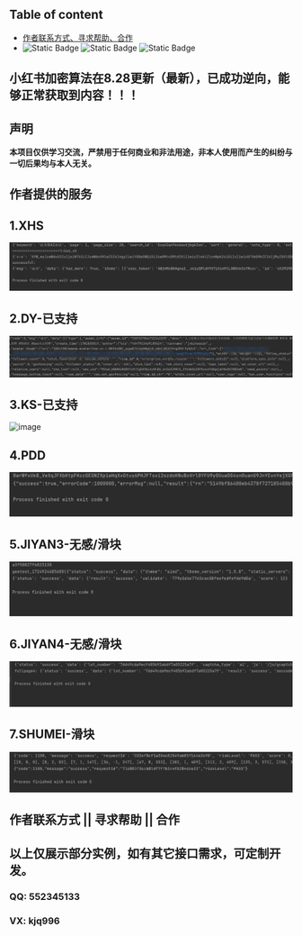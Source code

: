 ## Table of content  

- [作者联系方式、寻求帮助、合作](#作者联系方式--寻求帮助--合作)
- 
  ![Static Badge](https://img.shields.io/badge/GitHub-blue?logo=GitHub&labelColor=black)
  ![Static Badge](https://img.shields.io/badge/author-3.7/3.8-blue?logo=Python&label=python&labelColor=black)
  ![Static Badge](https://img.shields.io/badge/Node.js-v18.16.1-blue?logo=Node.js&labelColor=black)
## 小红书加密算法在8.28更新（最新），已成功逆向，能够正常获取到内容！！！
## 声明
**本项目仅供学习交流，严禁用于任何商业和非法用途，非本人使用而产生的纠纷与一切后果均与本人无关。**


## 作者提供的服务 
  
## 1.XHS 
<img alt="image" src="./img/xhs.png"/>   

## 2.DY-已支持   
<img alt="image" src="./img/douyin.png"/>  

## 3.KS-已支持 
<img alt="image" src=""/>  

## 4.PDD  
<img alt="image" src="./img/pdd.png"/>     

## 5.JIYAN3-无感/滑块 
<img alt="image" src="./img/geet-full.png"/>  

## 6.JIYAN4-无感/滑块  
<img alt="image" src="./img/geet4-full.png"/>   

## 7.SHUMEI-滑块    
<img alt="image" src="./img/shumei-slide.png"/>    

 
## 作者联系方式 || 寻求帮助 || 合作  
## 以上仅展示部分实例，如有其它接口需求，可定制开发。
### QQ: 552345133 
### VX: kjq996 
